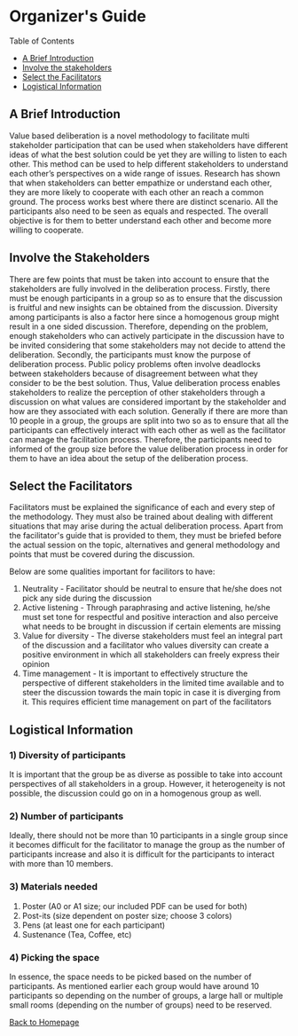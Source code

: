 # Organizer's Guide

Table of Contents

* [A Brief Introduction](#a-brief-introduction)
* [Involve the stakeholders](#involve-the-stakeholders)
* [Select the Facilitators](#select-the-facilitators)
* [Logistical Information](#logistical-information)

## A Brief Introduction

Value based deliberation is a novel methodology to facilitate multi stakeholder participation that can be used when stakeholders have different ideas of what the best solution could be yet they are willing to listen to each other. This method can be used to help different stakeholders to understand each other’s perspectives on a wide range of issues. Research has shown that when stakeholders can better empathize or understand each other, they are more likely to cooperate with each other an reach a common ground. The process works best where there are distinct scenario. All the participants also need to be seen as equals and respected. The overall objective is for them to better understand each other and become more willing to cooperate.

## Involve the Stakeholders

There are few points that must be taken into account to ensure that the stakeholders are fully involved in the deliberation process. Firstly, there must be enough participants in a group so as to ensure that the discussion is fruitful and new insights can be obtained from the discussion. Diversity among participants is also a factor here since a homogenous group might result in a one sided discussion. Therefore, depending on the problem, enough stakeholders who can actively participate in the discussion have to be invited considering that some stakeholders may not decide to attend the deliberation. Secondly, the participants must know the purpose of deliberation process. Public policy problems often involve deadlocks between stakeholders because of disagreement between what they consider to be the best solution. Thus, Value deliberation process enables stakeholders to realize the perception of other stakeholders through a discussion on what values are considered important  by the stakeholder and how are they associated with each solution. Generally if there are more than 10 people in a group, the groups are split into two so as to ensure that all the participants can effectively interact with each other as well as the facilitator can manage the facilitation process. Therefore, the participants need to informed of the group size before the value deliberation process in order for them to have an idea about the setup of the deliberation process.

## Select the Facilitators

Facilitators must be explained the significance of each and every step of the methodology. They must also be trained about dealing with different situations that may arise during the actual deliberation process. Apart from the facilitator's guide that is provided to them, they must be briefed before the actual session on the topic, alternatives and general methodology and points that must be covered during the discussion.

Below are some qualities important for facilitors to have:

1. Neutrality - Facilitator should be neutral to ensure that he/she does not pick any side during the discussion 
2. Active listening - Through paraphrasing and active listening, he/she must set tone for respectful and positive interaction and also perceive what needs to be brought in discussion if certain elements are missing
3. Value for diversity - The diverse stakeholders must feel an integral part of the discussion and a facilitator who values diversity can create a positive environment in which all stakeholders can freely express their opinion
4. Time management - It is important to effectively structure the perspective of different stakeholders in the limited time available and to steer the discussion towards the main topic in case it is diverging from it. This requires efficient time management on part of the facilitators

## Logistical Information

### 1) Diversity of participants

It is important that the group be as diverse as possible to take into account perspectives of all stakeholders in a group. However, it heterogeneity is not possible, the discussion could go on in a homogenous group as well.

### 2) Number of participants

Ideally, there should not be more than 10 participants in a single group since it becomes difficult for the facilitator to manage the group as the number of participants increase and also it is difficult for the participants to interact with more than 10 members. 

### 3) Materials needed

1. Poster (A0 or A1 size; our included PDF can be used for both)
2. Post-its (size dependent on poster size; choose 3 colors)
3. Pens (at least one for each participant)
4. Sustenance (Tea, Coffee, etc)

### 4) Picking the space

In essence, the space needs to be picked based on the number of participants. As mentioned earlier each group would have around 10 participants so depending on the number of groups, a large hall or multiple small rooms (depending on the number of groups) need to be reserved.

[Back to Homepage](./)
